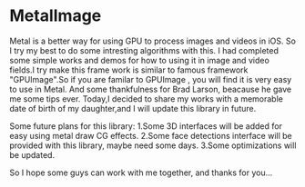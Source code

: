 # MetalImage
Metal is a better way for using GPU to process images and videos in iOS.
So I try my best to do some intresting algorithms with this.
I had completed some simple works and demos for how to using it in image and video fields.I try make this frame work is similar to famous framework "GPUImage".So if you are familar to GPUImage , you will find it is very easy to use in Metal. And some thankfulness for Brad Larson, beacause he gave me some tips ever.
Today,I decided to share my works with a memorable date of birth of my daughter,and I will update this library in future.

Some future plans for this library:
1.Some 3D interfaces will be added for easy using metal draw CG effects.
2.Some face detections interface will be provided with this library, maybe need some days.
3.Some optimizations will be updated.

So I hope some guys can work with me together, and thanks for you...
